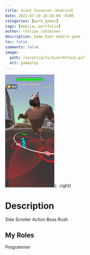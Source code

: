 ```yaml
---
title: Giant Invasion (Android)
date: 2022-07-10 18:10:00 -0300
categories: [work_games]
tags: [mobile, portfolio]
author: <felipe_ishimine>
description: Game Ever mobile game 
toc: false
comments: false
image:
  path: /assets/gifs/GiantAttack.gif
  alt: gameplay  
---
```


![Gameplay](/assets/gifs/GiantAttack.gif){: .right}


# Description
Side Scroller Action Boss Rush

## My Roles
Programmer